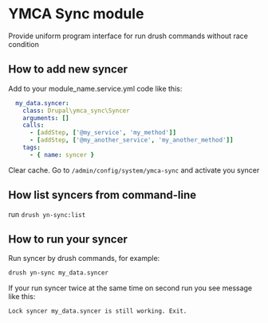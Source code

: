 # YMCA Sync module

Provide uniform program interface for run drush commands without race condition

## How to add new syncer

Add to your module_name.service.yml code like this:

```yaml
  my_data.syncer:
    class: Drupal\ymca_sync\Syncer
    arguments: []
    calls:
      - [addStep, ['@my_service', 'my_method']]
      - [addStep, ['@my_another_service', 'my_another_method']]
    tags:
      - { name: syncer }
```

Clear cache. Go to `/admin/config/system/ymca-sync` and activate you syncer

## How list syncers from command-line

run `drush yn-sync:list`

## How to run your syncer

Run syncer by drush commands, for example:
```sh
drush yn-sync my_data.syncer
```
If your run syncer twice at the same time on second run you see message like this:
```sh
Lock syncer my_data.syncer is still working. Exit.
```

